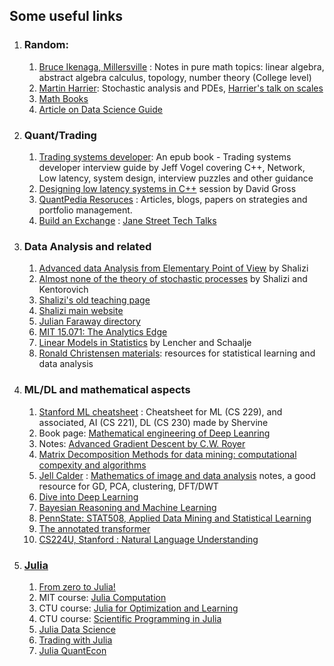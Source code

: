 ## Some useful links
1. ### Random:
    1. [Bruce Ikenaga, Millersville](https://sites.millersville.edu/bikenaga/math-resources.html) : Notes in pure math topics: linear algebra, abstract algebra calculus, topology, number theory (College level)
    2. [Martin Harrier](https://www.hairer.org/): Stochastic analysis and PDEs, [Harrier's talk on scales](https://youtu.be/TOY52LF_ZTA)
    3. [Math Books](https://aimath.org/textbooks/approved-textbooks/)
    4. [Article on Data Science Guide](https://www.learndatasci.com/best-data-science-online-courses/)
2. ### Quant/Trading
    1. [Trading systems developer](https://zoboko.com/read/trading-systems-developer-interview-guide-c-edition-insiders-guide-to-top-tech-jobs-in-finance-6on4n9yv?hash=cc4ff04fce34c5ade2b7c09c18dc3fb4): An epub book - Trading systems developer interview guide by Jeff Vogel covering C++, Network, Low latency, system design, interview puzzles and other guidance
    2. [Designing low latency systems in C++](https://www.youtube.com/watch?v=8uAW5FQtcvE) session by David Gross
    3. [QuantPedia Resoruces](https://quantpedia.com/resources/) : Articles, blogs, papers on strategies and portfolio management.
    4. [Build an Exchange](https://www.janestreet.com/tech-talks/building-an-exchange/) : [Jane Street Tech Talks](https://www.janestreet.com/tech-talks/)

3. ### Data Analysis and related
    1. [Advanced data Analysis from Elementary Point of View](https://www.stat.cmu.edu/~cshalizi/ADAfaEPoV/)  by Shalizi
    2. [Almost none of the theory of stochastic processes](https://www.stat.cmu.edu/~cshalizi/almost-none/) by Shalizi and Kentorovich  
    3. [Shalizi's old teaching page](http://bactra.org/teaching/)  
    4. [Shalizi main website](https://www.stat.cmu.edu/~cshalizi/)  
    5. [Julian Faraway directory](https://people.bath.ac.uk/jjf23/)
    6. [MIT 15.071: The Analytics Edge](https://ocw.mit.edu/courses/15-071-the-analytics-edge-spring-2017)
    7. [Linear Models in Statistics](https://www.utstat.toronto.edu/~brunner/books/LinearModelsInStatistics.pdf)  by Lencher and Schaalje
    8. [Ronald Christensen materials](https://www.stat.unm.edu/~fletcher/books.html): resources for statistical learning and data analysis

4. ### ML/DL and mathematical aspects
    1. [Stanford ML cheatsheet](https://stanford.edu/~shervine/teaching/cs-229/) : Cheatsheet for ML (CS 229), and associated, AI (CS 221), DL (CS 230) made by Shervine
    2. Book page: [Mathematical engineering of Deep Leanring](https://deeplearningmath.org/)
    3. Notes: [Advanced Gradient Descent by C.W. Royer](https://www.lamsade.dauphine.fr/~croyer/ensdocs/GD/LectureNotesOML-GD.pdf)
    4. [Matrix Decomposition Methods for data mining: computational compexity and algorithms](https://helda.helsinki.fi/items/14512dff-5075-4d4c-9f3b-7c9a0592dbbd)
    5. [Jell Calder](https://www-users.cse.umn.edu/~jwcalder) : [Mathematics of image and data analysis](https://www-users.cse.umn.edu/~jwcalder/5467Notes.pdf) notes, a good resource for GD, PCA, clustering, DFT/DWT
    6. [Dive into Deep Learning](https://d2l.ai/)
    7. [Bayesian Reasoning and Machine Learning](http://web4.cs.ucl.ac.uk/staff/D.Barber/textbook/200620.pdf)
    9. [PennState: STAT508, Applied Data Mining and Statistical Learning](https://online.stat.psu.edu/stat508/book/)
    10. [The annotated transformer](http://nlp.seas.harvard.edu/annotated-transformer/)
    11. [CS224U, Stanford : Natural Language Understanding](http://web.stanford.edu/class/cs224u/index.html)

6. ### [Julia](https://julialang.org/)
    1. [From zero to Julia!](https://techytok.com/from-zero-to-julia/)
    2. MIT course: [Julia Computation](https://github.com/mitmath/JuliaComputation)
    3. CTU course: [Julia for Optimization and Learning](https://juliateachingctu.github.io/Julia-for-Optimization-and-Learning/stable/)
    4. CTU course: [Scientific Programming in Julia](https://juliateachingctu.github.io/Scientific-Programming-in-Julia/dev/)
    5. [Julia Data Science](https://juliadatascience.io/)
    6. [Trading with Julia](https://algo-trading.readthedocs.io/en/latest/introduction-to-julia.html)
    7. [Julia QuantEcon](https://julia.quantecon.org/intro.html)
